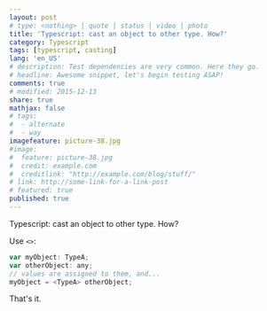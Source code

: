 ```yaml
---
layout: post
# type: <nothing> | quote | status | video | photo
title: 'Typescript: cast an object to other type. How?'
category: Typescript
tags: [typescript, casting]
lang: 'en_US'
# description: Test dependencies are very common. Here they go.
# headline: Awesome snippet, let's begin testing ASAP!
comments: true
# modified: 2015-12-13
share: true
mathjax: false
# tags:
#  - alternate
#  - way
imagefeature: picture-38.jpg
#image:
#  feature: picture-38.jpg
#  credit: example.com
#  creditlink: "http://example.com/blog/stuff/"
# link: http://some-link-for-a-link-post
# featured: true
published: true
---
```


Typescript: cast an object to other type. How?
<!--more-->

Use `<>`:

```javascript
var myObject: TypeA;
var otherObject: any;
// values are assigned to them, and...
myObject = <TypeA> otherObject;
```

That's it.
